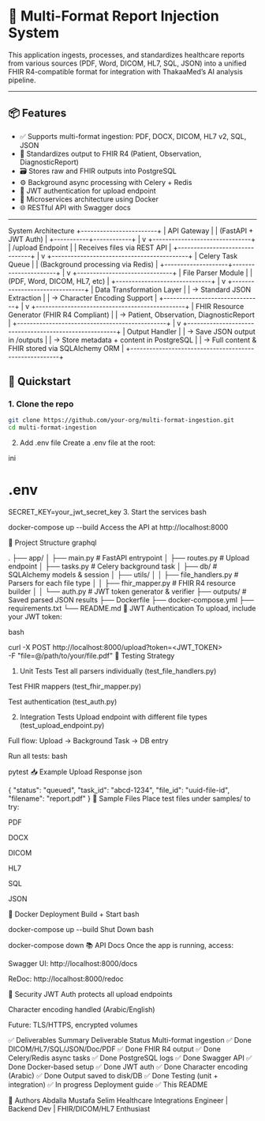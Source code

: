 # 🏥 Multi-Format Report Injection System

This application ingests, processes, and standardizes healthcare reports from various sources (PDF, Word, DICOM, HL7, SQL, JSON) into a unified FHIR R4-compatible format for integration with ThakaaMed’s AI analysis pipeline.

---

## 📦 Features

- ✅ Supports multi-format ingestion: PDF, DOCX, DICOM, HL7 v2, SQL, JSON
- 🧠 Standardizes output to FHIR R4 (Patient, Observation, DiagnosticReport)
- 🗃️ Stores raw and FHIR outputs into PostgreSQL
- ⚙️ Background async processing with Celery + Redis
- 🔐 JWT authentication for upload endpoint
- 🐳 Microservices architecture using Docker
- 🌐 RESTful API with Swagger docs

---

System Architecture
                       +------------------------+
                       |     API Gateway        |
                       |  (FastAPI + JWT Auth)  |
                       +-----------+------------+
                                   |
                                   v
                  +-------------------------------+
                  |  /upload Endpoint             |
                  |  Receives files via REST API  |
                  +-------------------------------+
                                   |
                                   v
              +-------------------------------------------+
              |           Celery Task Queue               |
              |      (Background processing via Redis)    |
              +--------------------+----------------------+
                                   |
                                   v
                    +------------------------------+
                    |     File Parser Module       |
                    | (PDF, Word, DICOM, HL7, etc) |
                    +------------------------------+
                                   |
                                   v
                   +-------------------------------+
                   | Data Transformation Layer     |
                   |  → Standard JSON Extraction   |
                   |  → Character Encoding Support |
                   +-------------------------------+
                                   |
                                   v
             +-----------------------------------------------+
             | FHIR Resource Generator (FHIR R4 Compliant)   |
             |  → Patient, Observation, DiagnosticReport     |
             +-----------------------------------------------+
                                   |
                                   v
          +-------------------------------------------------------+
          | Output Handler                                        |
          |  → Save JSON output in /outputs                       |
          |  → Store metadata + content in PostgreSQL             |
          |  → Full content & FHIR stored via SQLAlchemy ORM      |
          +-------------------------------------------------------+



## 🚀 Quickstart

### 1. Clone the repo

```bash
git clone https://github.com/your-org/multi-format-ingestion.git
cd multi-format-ingestion
```

2. Add .env file
   Create a .env file at the root:

ini



# .env

SECRET_KEY=your_jwt_secret_key 3. Start the services
bash


docker-compose up --build
Access the API at http://localhost:8000

📂 Project Structure
graphql


.
├── app/
│ ├── main.py # FastAPI entrypoint
│ ├── routes.py # Upload endpoint
│ ├── tasks.py # Celery background task
│ ├── db/ # SQLAlchemy models & session
│ ├── utils/
│ │ ├── file_handlers.py # Parsers for each file type
│ │ ├── fhir_mapper.py # FHIR R4 resource builder
│ │ └── auth.py # JWT token generator & verifier
├── outputs/ # Saved parsed JSON results
├── Dockerfile
├── docker-compose.yml
├── requirements.txt
└── README.md
🔐 JWT Authentication
To upload, include your JWT token:

bash


curl -X POST http://localhost:8000/upload?token=<JWT_TOKEN> \
 -F "file=@/path/to/your/file.pdf"
🧪 Testing Strategy

1. Unit Tests
   Test all parsers individually (test_file_handlers.py)

Test FHIR mappers (test_fhir_mapper.py)

Test authentication (test_auth.py)

2. Integration Tests
   Upload endpoint with different file types (test_upload_endpoint.py)

Full flow: Upload → Background Task → DB entry

Run all tests:
bash


pytest
📥 Example Upload Response
json


{
"status": "queued",
"task_id": "abcd-1234",
"file_id": "uuid-file-id",
"filename": "report.pdf"
}
🧪 Sample Files
Place test files under samples/ to try:

PDF

DOCX

DICOM

HL7

SQL

JSON

🐳 Docker Deployment
Build + Start
bash


docker-compose up --build
Shut Down
bash


docker-compose down
📚 API Docs
Once the app is running, access:

Swagger UI: http://localhost:8000/docs

ReDoc: http://localhost:8000/redoc

🔐 Security
JWT Auth protects all upload endpoints

Character encoding handled (Arabic/English)

Future: TLS/HTTPS, encrypted volumes

✅ Deliverables Summary
Deliverable Status
Multi-format ingestion ✅ Done
DICOM/HL7/SQL/JSON/Doc/PDF ✅ Done
FHIR R4 output ✅ Done
Celery/Redis async tasks ✅ Done
PostgreSQL logs ✅ Done
Swagger API ✅ Done
Docker-based setup ✅ Done
JWT auth ✅ Done
Character encoding (Arabic) ✅ Done
Output saved to disk/DB ✅ Done
Testing (unit + integration) ✅ In progress
Deployment guide ✅ This README

🧠 Authors
Abdalla Mustafa Selim
Healthcare Integrations Engineer | Backend Dev | FHIR/DICOM/HL7 Enthusiast
